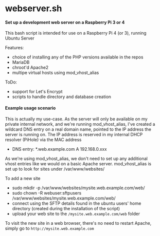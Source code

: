 # webserver.sh
#### Set up a development web server on a Raspberry Pi 3 or 4

This bash script is intended for use on a Raspberry Pi 4 (or 3), running Ubuntu Server

Features:
- choice of installing any of the PHP versions available in the repos
- MariaDB
- chroot'd Apache2
- multipe virtual hosts using mod_vhost_alias

ToDo:
- support for Let's Encrypt
- scripts to handle directory and database creation

#### Example usage scenario

This is actually my use-case. As the server will only be available on my private internal network, and we're running mod_vhost_alias, I've created a wildcard DNS entry on a real domain name, pointed to the IP address the server is running on. The IP address is reserved in my internal DHCP resolver (PiHole) via the MAC address

- DNS entry: \*.web.example.com A 192.168.0.xxx

As we're using mod_vhost_alias, we don't need to set up any additional vhost entries like we would on a basic Apache server. mod_vhost_alias is set up to look for sites under /var/www/websites/

To add a new site
- sudo mkdir -p /var/www/websites/mysite.web.example.com/web/
- sudo chown -R webuser:sftpusers /var/www/websites/mysite.web.example.com/web/
- connect using the SFTP details found in the ubuntu users' home directory (created during the installation of the script)
- upload your web site to the `/mysite.web.example.com/web` folder

To visit the new site in a web browser, there's no need to restart Apache, simply go to `http://mysite.web.example.com`
